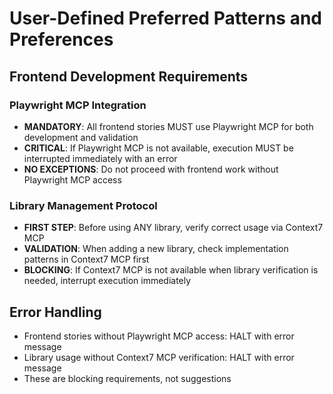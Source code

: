 # User-Defined Preferred Patterns and Preferences

## Frontend Development Requirements

### Playwright MCP Integration
- **MANDATORY**: All frontend stories MUST use Playwright MCP for both development and validation
- **CRITICAL**: If Playwright MCP is not available, execution MUST be interrupted immediately with an error
- **NO EXCEPTIONS**: Do not proceed with frontend work without Playwright MCP access

### Library Management Protocol
- **FIRST STEP**: Before using ANY library, verify correct usage via Context7 MCP
- **VALIDATION**: When adding a new library, check implementation patterns in Context7 MCP first
- **BLOCKING**: If Context7 MCP is not available when library verification is needed, interrupt execution immediately

## Error Handling
- Frontend stories without Playwright MCP access: HALT with error message
- Library usage without Context7 MCP verification: HALT with error message
- These are blocking requirements, not suggestions
